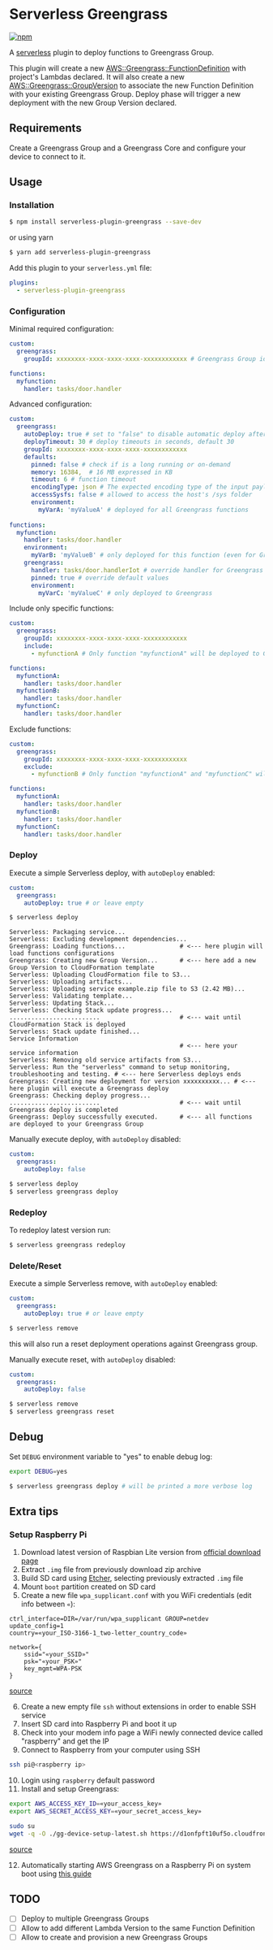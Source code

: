 # Serverless Greengrass

[![npm](https://img.shields.io/npm/v/serverless-plugin-greengrass.svg)](https://www.npmjs.com/package/serverless-plugin-greengrass)

A [serverless](https://serverless.com) plugin to deploy functions to Greengrass Group.

This plugin will create a new [AWS::Greengrass::FunctionDefinition](https://docs.aws.amazon.com/AWSCloudFormation/latest/UserGuide/aws-properties-greengrass-functiondefinition-function.html) with project's Lambdas declared. It will also create a new [AWS::Greengrass::GroupVersion](https://docs.aws.amazon.com/AWSCloudFormation/latest/UserGuide/aws-resource-greengrass-groupversion.html) to associate the new Function Definition with your existing Greengrass Group. Deploy phase will trigger a new deployment with the new Group Version declared.

## Requirements

Create a Greengrass Group and a Greengrass Core and configure your device to connect to it.

## Usage

### Installation

```bash
$ npm install serverless-plugin-greengrass --save-dev
```
or using yarn
```bash
$ yarn add serverless-plugin-greengrass
```

Add this plugin to your `serverless.yml` file:
```yaml
plugins:
  - serverless-plugin-greengrass
```

### Configuration

Minimal required configuration:
```yaml
custom:
  greengrass:
    groupId: xxxxxxxx-xxxx-xxxx-xxxx-xxxxxxxxxxxx # Greengrass Group id

functions:
  myfunction:
    handler: tasks/door.handler
```

Advanced configuration:
```yaml
custom:
  greengrass:
    autoDeploy: true # set to "false" to disable automatic deploy after "sls deploy"
    deployTimeout: 30 # deploy timeouts in seconds, default 30
    groupId: xxxxxxxx-xxxx-xxxx-xxxx-xxxxxxxxxxxx
    defaults:
      pinned: false # check if is a long running or on-demand
      memory: 16384,  # 16 MB expressed in KB
      timeout: 6 # function timeout
      encodingType: json # The expected encoding type of the input payload, can be binary or json.
      accessSysfs: false # allowed to access the host's /sys folder
      environment: 
        myVarA: 'myValueA' # deployed for all Greengrass functions
    
functions:
  myfunction:
    handler: tasks/door.handler
    environment: 
      myVarB: 'myValueB' # only deployed for this function (even for Greengrass)
    greengrass:
      handler: tasks/door.handlerIot # override handler for Greengrass deployed function
      pinned: true # override default values
      environment: 
        myVarC: 'myValueC' # only deployed to Greengrass
```

Include only specific functions:
```yaml
custom:
  greengrass:
    groupId: xxxxxxxx-xxxx-xxxx-xxxx-xxxxxxxxxxxx
    include:
      - myfunctionA # Only function "myfunctionA" will be deployed to Greengrass

functions:
  myfunctionA:
    handler: tasks/door.handler
  myfunctionB:
    handler: tasks/door.handler
  myfunctionC:
    handler: tasks/door.handler
```

Exclude functions:
```yaml
custom:
  greengrass:
    groupId: xxxxxxxx-xxxx-xxxx-xxxx-xxxxxxxxxxxx
    exclude:
      - myfunctionB # Only function "myfunctionA" and "myfunctionC" will be deployed to Greengrass

functions:
  myfunctionA:
    handler: tasks/door.handler
  myfunctionB:
    handler: tasks/door.handler
  myfunctionC:
    handler: tasks/door.handler
```

### Deploy

Execute a simple Serverless deploy, with `autoDeploy` enabled:
```yaml
custom:
  greengrass:
    autoDeploy: true # or leave empty
```
```bash
$ serverless deploy
```
```
Serverless: Packaging service...
Serverless: Excluding development dependencies...
Greengrass: Loading functions...               # <--- here plugin will load functions configurations
Greengrass: Creating new Group Version...      # <--- here add a new Group Version to CloudFormation template
Serverless: Uploading CloudFormation file to S3...
Serverless: Uploading artifacts...
Serverless: Uploading service example.zip file to S3 (2.42 MB)...
Serverless: Validating template...
Serverless: Updating Stack...
Serverless: Checking Stack update progress...
.........................                      # <--- wait until CloudFormation Stack is deployed
Serverless: Stack update finished...
Service Information
                                               # <--- here your service information
Serverless: Removing old service artifacts from S3...
Serverless: Run the "serverless" command to setup monitoring, troubleshooting and testing. # <--- here Serverless deploys ends
Greengrass: Creating new deployment for version xxxxxxxxxx... # <--- here plugin will execute a Greengrass deploy
Greengrass: Checking deploy progress...
.........................                      # <--- wait until Greengrass deploy is completed
Greengrass: Deploy successfully executed.      # <--- all functions are deployed to your Greengrass Group
```

Manually execute deploy, with `autoDeploy` disabled: 
```yaml
custom:
  greengrass:
    autoDeploy: false
```
```bash
$ serverless deploy
$ serverless greengrass deploy
```

### Redeploy

To redeploy latest version run:
```bash
$ serverless greengrass redeploy
```

### Delete/Reset

Execute a simple Serverless remove, with `autoDeploy` enabled:
```yaml
custom:
  greengrass:
    autoDeploy: true # or leave empty
```
```bash
$ serverless remove
```
this will also run a reset deployment operations against Greengrass group.

Manually execute reset, with `autoDeploy` disabled:
```yaml
custom:
  greengrass:
    autoDeploy: false
```
```bash
$ serverless remove
$ serverless greengrass reset
```

## Debug

Set `DEBUG` environment variable to "yes" to enable debug log:
```bash
export DEBUG=yes

$ serverless greengrass deploy # will be printed a more verbose log
```

## Extra tips

### Setup Raspberry Pi

1. Download latest version of Raspbian Lite version from [official download page](https://www.raspberrypi.org/downloads/raspbian/)
2. Extract `.img` file from previously download zip archive
3. Build SD card using [Etcher](https://www.balena.io/etcher/), selecting previously extracted `.img` file
4. Mount `boot` partition created on SD card
5. Create a new file `wpa_supplicant.conf` with you WiFi credentials (edit info between `«`):
```
ctrl_interface=DIR=/var/run/wpa_supplicant GROUP=netdev
update_config=1
country=«your_ISO-3166-1_two-letter_country_code»

network={
    ssid="«your_SSID»"
    psk="«your_PSK»"
    key_mgmt=WPA-PSK
}
```
[source](https://raspberrypi.stackexchange.com/questions/10251/prepare-sd-card-for-wifi-on-headless-pi)

6. Create a new empty file `ssh` without extensions in order to enable SSH service
7. Insert SD card into Raspberry Pi and boot it up
8. Check into your modem info page a WiFi newly connected device called "raspberry" and get the IP
9. Connect to Raspberry from your computer using SSH
```bash
ssh pi@<raspberry ip>
```
10. Login using `raspberry` default password
11. Install and setup Greengrass:
```bash
export AWS_ACCESS_KEY_ID=«your_access_key»
export AWS_SECRET_ACCESS_KEY=«your_secret_access_key»

sudo su
wget -q -O ./gg-device-setup-latest.sh https://d1onfpft10uf5o.cloudfront.net/greengrass-device-setup/downloads/gg-device-setup-latest.sh && chmod +x ./gg-device-setup-latest.sh && sudo -E ./gg-device-setup-latest.sh bootstrap-greengrass-interactive
```
[source](https://docs.aws.amazon.com/greengrass/latest/developerguide/quick-start.html)

12. Automatically starting AWS Greengrass on a Raspberry Pi on system boot using [this guide](http://www.andyfrench.info/2018/08/automatically-starting-aws-greengrass.html)

## TODO

- [ ] Deploy to multiple Greengrass Groups
- [ ] Allow to add different Lambda Version to the same Function Definition
- [ ] Allow to create and provision a new Greengrass Groups
